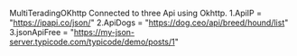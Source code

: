 MultiTeradingOKhttp
Connected to three Api using Okhttp.
1.ApiIP = "https://ipapi.co/json/"
2.ApiDogs = "https://dog.ceo/api/breed/hound/list"
3.jsonApiFree = "https://my-json-server.typicode.com/typicode/demo/posts/1"

